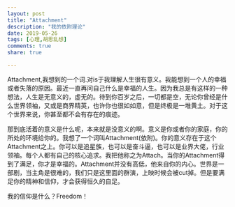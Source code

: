 ```yaml
---
layout: post
title: "Attachment"
description: "我的依附理论"
date: 2019-05-26
tags: [心理,胡思乱想]
comments: true
share: true

---
```


Attachment,我想到的一个词.对is于我理解人生很有意义。我能想到一个人的幸福或者失落的原因。最近一直再问自己什么是幸福的人生。因为我总是有这样的一种想法，人生是无意义的，虚无的。待到你百岁之后，一切都是空，无论你曾经是什么世界领袖，又或是商界精英，也许你也很如如意，但是终极是一堆黄土。对于这个世界来说，你甚至都不会有存在的痕迹。

那到底活着的意义是什么呢，本来就是没意义的啊。意义是你或者你的家庭，你的所处的环境给你的。我想了一个词叫Attachment(依附)。你的意义存在于这个Attachment之上。你可以是追星族，也可以是奋斗逼，也可以是业界大佬，行业领袖。每个人都有自己的核心追求。我把他称之为Attach。当你的Attachment得到了满足，你才是幸福的。Attachment并没有高低，他来自你的内心。世界是一部剧，当主角是很难的，我们只是这里面的群演，上映时候会被cut掉。但是要满足你的精神和信仰，才会获得恒久的自足。

我的信仰是什么？Freedom！